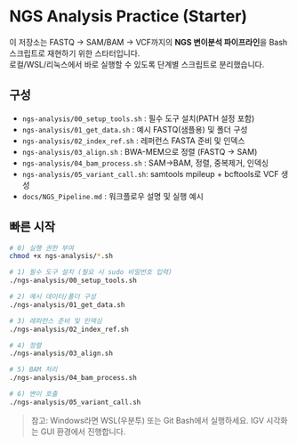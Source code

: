 # NGS Analysis Practice (Starter)

이 저장소는 FASTQ → SAM/BAM → VCF까지의 **NGS 변이분석 파이프라인**을 Bash 스크립트로 재현하기 위한 스타터입니다.  
로컬/WSL/리눅스에서 바로 실행할 수 있도록 단계별 스크립트로 분리했습니다.

## 구성
- `ngs-analysis/00_setup_tools.sh` : 필수 도구 설치(PATH 설정 포함)
- `ngs-analysis/01_get_data.sh`    : 예시 FASTQ(샘플용) 및 폴더 구성
- `ngs-analysis/02_index_ref.sh`   : 레퍼런스 FASTA 준비 및 인덱스
- `ngs-analysis/03_align.sh`       : BWA-MEM으로 정렬 (FASTQ → SAM)
- `ngs-analysis/04_bam_process.sh` : SAM→BAM, 정렬, 중복제거, 인덱싱
- `ngs-analysis/05_variant_call.sh`: samtools mpileup + bcftools로 VCF 생성
- `docs/NGS_Pipeline.md`           : 워크플로우 설명 및 실행 예시

## 빠른 시작
```bash
# 0) 실행 권한 부여
chmod +x ngs-analysis/*.sh

# 1) 필수 도구 설치 (필요 시 sudo 비밀번호 입력)
./ngs-analysis/00_setup_tools.sh

# 2) 예시 데이터/폴더 구성
./ngs-analysis/01_get_data.sh

# 3) 레퍼런스 준비 및 인덱싱
./ngs-analysis/02_index_ref.sh

# 4) 정렬
./ngs-analysis/03_align.sh

# 5) BAM 처리
./ngs-analysis/04_bam_process.sh

# 6) 변이 호출
./ngs-analysis/05_variant_call.sh
```

> 참고: Windows라면 WSL(우분투) 또는 Git Bash에서 실행하세요. IGV 시각화는 GUI 환경에서 진행합니다.
